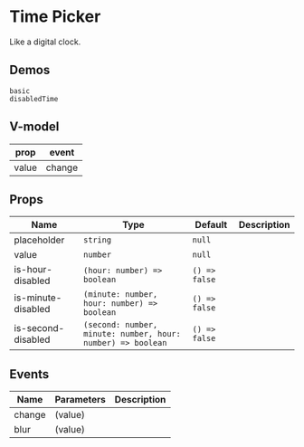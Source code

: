 # Time Picker
Like a digital clock.
## Demos
```demo
basic
disabledTime
```
## V-model
|prop|event|
|-|-|
|value|change|

## Props
|Name|Type|Default|Description|
|-|-|-|-|
|placeholder|`string`|`null`||
|value|`number`|`null`||
|is-hour-disabled|`(hour: number) => boolean`|`() => false`||
|is-minute-disabled|`(minute: number, hour: number) => boolean`|`() => false`||
|is-second-disabled|`(second: number, minute: number, hour: number) => boolean`|`() => false`||

## Events
|Name|Parameters|Description|
|-|-|-|
|change|(value)||
|blur|(value)||